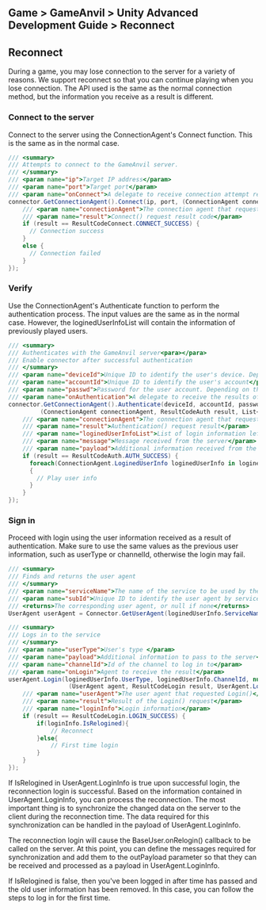 ## Game > GameAnvil > Unity Advanced Development Guide > Reconnect

## Reconnect

During a game, you may lose connection to the server for a variety of reasons. We support reconnect so that you can continue playing when you lose connection. The API used is the same as the normal connection method, but the information you receive as a result is different. 

### Connect to the server

Connect to the server using the ConnectionAgent's Connect function. This is the same as in the normal case. 

```c#
/// <summary>
/// Attempts to connect to the GameAnvil server.
/// </summary>
/// <param name="ip">Target IP address</param>
/// <param name="port">Target port</param>
/// <param name="onConnect">A delegate to receive connection attempt results</param>
connector.GetConnectionAgent().Connect(ip, port, (ConnectionAgent connectionAgent, ResultCodeConnect result) => {
    /// <param name="connectionAgent">The connection agent that requested Connect()</param>
    /// <param name="result">Connect() request result code</param>
    if (result == ResultCodeConnect.CONNECT_SUCCESS) {
      // Connection success
    } 
    else {
      // Connection failed
    }
});
```

### Verify

Use the ConnectionAgent's Authenticate function to perform the authentication process. The input values are the same as in the normal case. However, the loginedUserInfoList will contain the information of previously played users. 

```c#
/// <summary>
/// Authenticates with the GameAnvil server<para></para>
/// Enable connector after successful authentication
/// </summary>
/// <param name="deviceId">Unique ID to identify the user's device. Depending on the server implementation, pass an empty string if not used</param>
/// <param name="accountId">Unique ID to identify the user's account</param>
/// <param name="passwd">Password for the user account. Depending on the server implementation, pass an empty string if not used</param>
/// <param name="onAuthentication">A delegate to receive the results of the request</param>.
connector.GetConnectionAgent().Authenticate(deviceId, accountId, password, payload
         (ConnectionAgent connectionAgent, ResultCodeAuth result, List<ConnectionAgent.LoginedUserInfo> loginedUserInfoList, string message, Payload payload) => {
    /// <param name="connectionAgent">The connection agent that requested Authentication().
    /// <param name="result">Authentication() request result</param>
    /// <param name="loginedUserInfoList">List of login information left on the server</param>
    /// <param name="message">Message received from the server</param>
    /// <param name="payload">Additional information received from the server</param>
    if (result == ResultCodeAuth.AUTH_SUCCESS) {
      foreach(ConnectionAgent.LoginedUserInfo loginedUserInfo in loginedUserInfoList)
      { 
        // Play user info
      }
    } 
});
```

### Sign in

Proceed with login using the user information received as a result of authentication. Make sure to use the same values as the previous user information, such as userType or channelId, otherwise the login may fail. 

```c#
/// <summary>
/// Finds and returns the user agent
/// </summary>
/// <param name="serviceName">The name of the service to be used by the user agent</param>
/// <param name="subId">Unique ID to identify the user agent by service</param>
/// <returns>The corresponding user agent, or null if none</returns>
UserAgent userAgent = Connector.GetUserAgent(loginedUserInfo.ServiceName, loginedUserInfo.SubId);

/// <summary>
/// Logs in to the service
/// </summary>
/// <param name="userType">User's type </param>
/// <param name="payload">Additional information to pass to the server</param>
/// <param name="channelId">Id of the channel to log in to</param>
/// <param name="onLogin">Agent to receive the result</param>
userAgent.Login(loginedUserInfo.UserType, loginedUserInfo.ChannelId, null,
                 (UserAgent agent, ResultCodeLogin result, UserAgent.LoginInfo loginInfo) => {
    /// <param name="userAgent">The user agent that requested Login()</param>
    /// <param name="result">Result of the Login() request</param>
    /// <param name="loginInfo">Login information</param>
	if (result == ResultCodeLogin.LOGIN_SUCCESS) {
        if(loginInfo.IsRelogined){
            // Reconnect
        }else{
            // First time login
        }
	}
});
```

If IsRelogined in UserAgent.LoginInfo is true upon successful login, the reconnection login is successful. Based on the information contained in UserAgent.LoginInfo, you can process the reconnection. The most important thing is to synchronize the changed data on the server to the client during the reconnection time. The data required for this synchronization can be handled in the payload of UserAgent.LoginInfo.  

The reconnection login will cause the BaseUser.onRelogin() callback to be called on the server. At this point, you can define the messages required for synchronization and add them to the outPayload parameter so that they can be received and processed as a payload in UserAgent.LoginInfo. 

If IsRelogined is false, then you've been logged in after time has passed and the old user information has been removed. In this case, you can follow the steps to log in for the first time. 

